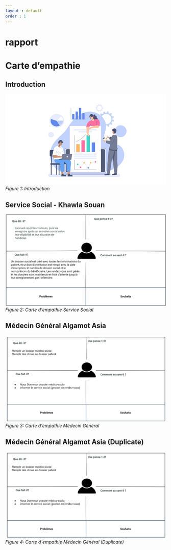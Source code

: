 ```yaml
---
layout : default
order : 1
---
```







# rapport 


# Carte d’empathie

## Introduction
![Introduction image](./images/Introduction.png)
*Figure 1: Introduction*

## Service Social - Khawla Souan
![Service Social Carte d'empathie](./images/service-social.png)
*Figure 2: Carte d'empathie Service Social*

## Médecin Général Algamot Asia
![Médecin Général Carte d'empathie](./images/médecin-générale.png)
*Figure 3: Carte d'empathie Médecin Général*

## Médecin Général Algamot Asia (Duplicate)
![Médecin Général Carte d'empathie](./images/médecin-générale.png)
*Figure 4: Carte d'empathie Médecin Général (Duplicate)*
